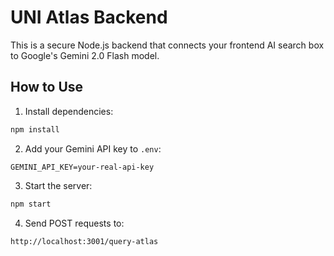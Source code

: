 # UNI Atlas Backend

This is a secure Node.js backend that connects your frontend AI search box to Google's Gemini 2.0 Flash model.

## How to Use

1. Install dependencies:
```bash
npm install
```

2. Add your Gemini API key to `.env`:
```
GEMINI_API_KEY=your-real-api-key
```

3. Start the server:
```bash
npm start
```

4. Send POST requests to:
```
http://localhost:3001/query-atlas
```
